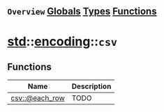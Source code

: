 ## `Overview` [Globals](./globals.md) [Types](./types.md) [Functions](./functions.md)
# [std](./../../std.md)::[encoding](./../encoding.md)::`csv`
## Functions
|Name|Description|
|----|-----------|
|[csv::@each_row](#todo)|TODO|
